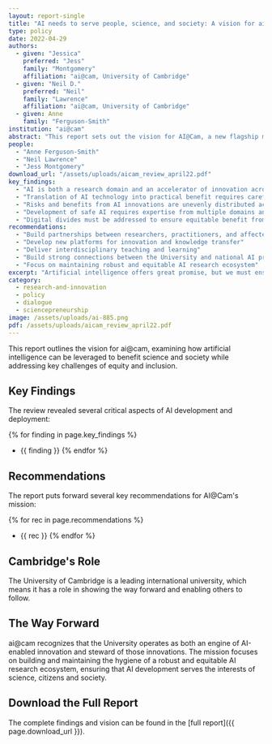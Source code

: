 ```yaml
---
layout: report-single
title: "AI needs to serve people, science, and society: A vision for ai@cam"
type: policy
date: 2022-04-29
authors:
  - given: "Jessica"
    preferred: "Jess"
    family: "Montgomery"
    affiliation: "ai@cam, University of Cambridge"
  - given: "Neil D."
    preferred: "Neil"
    family: "Lawrence"
    affiliation: "ai@cam, University of Cambridge"
  - given: Anne
    family: "Ferguson-Smith"
institution: "ai@cam"
abstract: "This report sets out the vision for AI@Cam, a new flagship mission at the University of Cambridge. It examines how AI can be leveraged to benefit science and society while addressing challenges of equity and inclusion. The report emphasizes the need for coordination across research, engineering, policy and practice to ensure AI innovations deliver societal benefit while mitigating potential harms."
people:
  - "Anne Ferguson-Smith"
  - "Neil Lawrence"
  - "Jess Montgomery"
download_url: "/assets/uploads/aicam_review_april22.pdf"
key_findings:
  - "AI is both a research domain and an accelerator of innovation across disciplines"
  - "Translation of AI technology into practical benefit requires careful consideration"
  - "Risks and benefits from AI innovations are unevenly distributed across society"
  - "Development of safe AI requires expertise from multiple domains and stakeholders"
  - "Digital divides must be addressed to ensure equitable benefit from AI advances"
recommendations:
  - "Build partnerships between researchers, practitioners, and affected communities"
  - "Develop new platforms for innovation and knowledge transfer"
  - "Deliver interdisciplinary teaching and learning"
  - "Build strong connections between the University and national AI priorities"
  - "Focus on maintaining robust and equitable AI research ecosystem"
excerpt: "Artificial intelligence offers great promise, but we must ensure it does not deepen inequalities. Today we are setting out our vision for AI@Cam, a new flagship mission at the University of Cambridge."
category:
  - research-and-innovation
  - policy
  - dialogue
  - sciencepreneurship
image: /assets/uploads/ai-885.png
pdf: /assets/uploads/aicam_review_april22.pdf
---
```


This report outlines the vision for ai@cam, examining how artificial intelligence can be leveraged to benefit science and society while addressing key challenges of equity and inclusion.

## Key Findings

The review revealed several critical aspects of AI development and deployment:

{% for finding in page.key_findings %}
- {{ finding }}
{% endfor %}

## Recommendations

The report puts forward several key recommendations for AI@Cam's mission:

{% for rec in page.recommendations %}
- {{ rec }}
{% endfor %}

## Cambridge's Role

The University of Cambridge is a leading international university, which means it has a role in showing the way forward and enabling others to follow.

## The Way Forward

ai@cam recognizes that the University operates as both an engine of AI-enabled innovation and steward of those innovations. The mission focuses on building and maintaining the hygiene of a robust and equitable AI research ecosystem, ensuring that AI development serves the interests of science, citizens and society.

## Download the Full Report

The complete findings and vision can be found in the [full report]({{ page.download_url }}). 